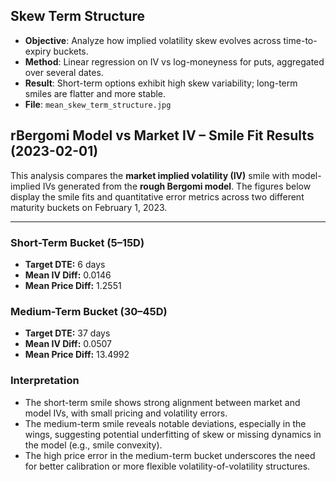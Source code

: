 ## Skew Term Structure

- **Objective**: Analyze how implied volatility skew evolves across time-to-expiry buckets.
- **Method**: Linear regression on IV vs log-moneyness for puts, aggregated over several dates.
- **Result**: Short-term options exhibit high skew variability; long-term smiles are flatter and more stable.
- **File**: `mean_skew_term_structure.jpg`


## rBergomi Model vs Market IV – Smile Fit Results (2023-02-01)

This analysis compares the **market implied volatility (IV)** smile with model-implied IVs generated from the **rough Bergomi model**. The figures below display the smile fits and quantitative error metrics across two different maturity buckets on February 1, 2023.

---

### Short-Term Bucket (5–15D)

- **Target DTE:** 6 days  
- **Mean IV Diff:** 0.0146  
- **Mean Price Diff:** 1.2551
  

### Medium-Term Bucket (30–45D)

- **Target DTE:** 37 days  
- **Mean IV Diff:** 0.0507  
- **Mean Price Diff:** 13.4992

### Interpretation

- The short-term smile shows strong alignment between market and model IVs, with small pricing and volatility errors.
- The medium-term smile reveals notable deviations, especially in the wings, suggesting potential underfitting of skew or missing dynamics in the model (e.g., smile convexity).
- The high price error in the medium-term bucket underscores the need for better calibration or more flexible volatility-of-volatility structures.

